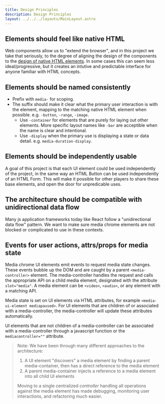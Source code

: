```yaml
---
title: Design Principles
description: Design Principles
layout: ../../../layouts/MainLayout.astro
---
```


## Elements should feel like native HTML

Web components allow us to "extend the browser", and in this project we take that seriously, to the degree of aligning the design of the components to the [design of native HTML elements](https://www.w3.org/TR/design-principles/). In some cases this can seem less ideal/progressive, but it creates an intutive and predictable interface for anyone familiar with HTML concepts.

## Elements should be named consistently

- Prefix with `media-` for scoping.
- The suffix should make it clear what the primary user interaction is with the element, mapping to the matching native HTML element when possible. e.g. `-button`, `-range`, `-image`.
  - Use `-container` for elements that are purely for laying out other elements. More specific layout names like `-bar` are acceptible when the name is clear and intentional.
  - Use `-display` when the primary use is displaying a state or data detail. e.g. `media-duration-display`.

## Elements should be independently usable

A goal of this project is that each UI element could be used independently of the project, in the same way an HTML Button can be used independently of an HTML Form. This will make it possible for other players to share these base elements, and open the door for unpredicable uses.

## The architecture should be compatible with unidirectional data flow

Many js application frameworks today like React follow a "unidirectional data flow" pattern. We want to make sure media chrome elements are not blocked or complicated to use in these contexts.

## Events for user actions, attrs/props for media state

Media chrome UI elements emit events to request media state changes. These events bubble up the DOM and are caught by a parent `<media-controller>` element. The media-controller handles the request and calls the appropriate API on a child media element, designated with the attribute `slot="media"`. A media element can be `<video>`, `<audio>`, or any element with a matching API.

Media state is set on UI elements via HTML attributes, for example `<media-ui-element mediapaused>`. For UI elements that are children of or associated with a media-controller, the media-controller will update these attributes automatically.

UI elements that are not children of a media-controller can be associated with a media-controller through a javascript function or the `mediacontroller=""` attribute.

> Note: We have been through many different approaches to the architecture:
>
> 1. A UI element "discovers" a media element by finding a parent media-container, then has a direct reference to the media element
> 2. A parent media-container injects a reference to a media element into all child UI elements
>
> Moving to a single centralized _controller_ handling all operations against the media element has made debugging, monitoring user interactions, and refactoring much easier.
